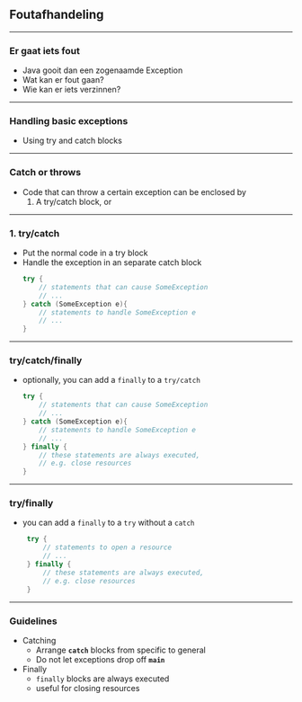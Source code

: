 ## Foutafhandeling

---

### Er gaat iets fout

* Java gooit dan een zogenaamde Exception
* Wat kan er fout gaan?
* Wie kan er iets verzinnen?

---
### Handling basic exceptions

- Using try and catch blocks

---
### Catch or throws

- Code that can throw a certain exception can be enclosed by
    1. A try/catch block, or
---
### 1. try/catch

 - Put the normal code in a try block
 - Handle the exception in an separate catch block
    ````java
    try {
        // statements that can cause SomeException     
        // ...     
    } catch (SomeException e){
        // statements to handle SomeException e 
        // ... 
   }
    ````
---
### try/catch/finally
- optionally, you can add a `finally` to a `try/catch`
   ````java
   try {
       // statements that can cause SomeException     
       // ...     
   } catch (SomeException e){
       // statements to handle SomeException e 
       // ... 
   } finally {
       // these statements are always executed, 
       // e.g. close resources  
   }
   ````

---
### try/finally
- you can add a `finally` to a `try` without a `catch`
  ````java
   try {
       // statements to open a resource     
       // ...     
   } finally {
       // these statements are always executed, 
       // e.g. close resources  
   }
   ````

---

### Guidelines
- Catching
    - Arrange **`catch`** blocks from specific to general
    - Do not let exceptions drop off **`main`** 
- Finally
    - `finally` blocks are always executed
    - useful for closing resources
